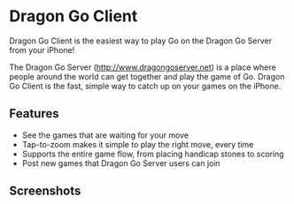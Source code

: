 Dragon Go Client
================

Dragon Go Client is the easiest way to play Go on
the Dragon Go Server from your iPhone!

The Dragon Go Server (http://www.dragongoserver.net) 
is a place where people around the world can get together
and play the game of Go. Dragon Go Client is the fast, simple
way to catch up on your games on the iPhone.

Features
--------

* See the games that are waiting for your move
* Tap-to-zoom makes it simple to play the right move, every time
* Supports the entire game flow, from placing handicap stones to scoring
* Post new games that Dragon Go Server users can join

Screenshots
-----------
